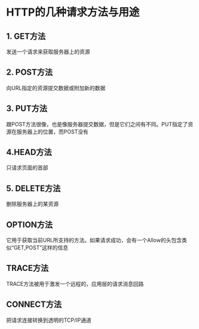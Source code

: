 # HTTP的几种请求方法与用途

## 1. GET方法
发送一个请求来获取服务器上的资源

## 2. POST方法
向URL指定的资源提交数据或附加新的数据

## 3. PUT方法
跟POST方法很像，也是像服务器提交数据，但是它们之间有不同。PUT指定了资源在服务器上的位置，而POST没有

## 4.HEAD方法
只请求页面的首部

## 5. DELETE方法
删除服务器上的某资源

## OPTION方法
它用于获取当前URL所支持的方法。如果请求成功，会有一个Allow的头包含类似“GET,POST”这样的信息

## TRACE方法
TRACE方法被用于激发一个远程的，应用层的请求消息回路

## CONNECT方法
把请求连接转换到透明的TCP/IP通道
